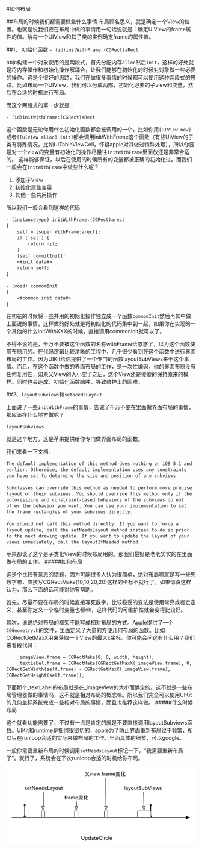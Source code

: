 #如何布局

##布局的时候我们都需要做些什么事情
布局顾名思义，就是确定一个View的位置。也就是说我们要在布局中做的事情用一句话说就是：确定UIView的frame属性的值。给每一个UIView和其子类的实例确定frame的属性值。

##1、 初始化函数 ```- (id)initWithFrame:(CGRect)aRect```

objc构建一个对象使用的是两段式，首先分配内存```alloc```然后```init```，这样的好处就是将内存操作和初始化操作解耦合，让我们能够在初始化的时候对对象做一些必要的操作。这是个很好的思路，我们在做很多事情的时候都可以使用这种两段式的思路。比如布局一个UIView，我们可以分成两部，初始化必要的子view和变量，然后在合适的时机进行布局。

而这个两段式的第一步就是：

```
- (id)initWithFrame:(CGRect)aRect
```

这个函数是无论你用什么初始化函数都会被调用的一个，比如你用```[UIView new]```或者```[[UIView alloc] init]```都会调用initWithFrame这个函数（有些UIView的子类有特殊情况，比如UITableViewCell，怀疑apple对其做过特殊处理），所以你要是对一个view的变量有初始化的操作尽量往```initWithFrame```里面放还是非常合适的。
这样能够保证，以后在使用的时候所有的变量都被正确的初始化过。而我们一般会在```initWithFrame```中做些什么呢？

1. 添加子View
2. 初始化属性变量
3. 其他一些共用操作

所以我们一般会看到这样的代码

```
- (instancetype) initWithFrame:(CGRect)arect
{
    self = [super WithFrame:arect];
    if (!self) {
        return nil;
    }
    [self commitInit];
    <#init data#>
    return self;
}

- (void) commomInit
{
    <#common init data#>
}
```

在初花的时候将一些共用的初始化操作独立成一个函数```commomInit```然后再其中做上面说的事情，这样做的好处就是将初始化的代码集中到一起，如果你在实现的一个其他的什么initWithXXX的时候，直接调用commonInit就可以了。

不得不说的是，千万不要被这个函数的名称withFrame给忽悠了，以为这个函数使用布局用的。在代码逻辑比较清晰的工程中，几乎很少看到在这个函数中进行界面布局的工作。因为UIKit给你提供了一个专门的函数layoutSubViews来干这个事情。而且，在这个函数中做的界面布局的工作，是一次性编码，你的界面布局没有任何复用性，如果父View的大小变了之后，这个View还是傻傻的保持原来的模样。同时也会造成，初始化函数臃肿，导致维护上的困难。

##2、```layoutSubviews```和```setNeedsLayout```

上面说了一些```initWithFrame```的事情，告诫了千万不要在里面做界面布局的事情，那应该在什么地方做呢？

```
layoutSubviews
```

就是这个地方，这是苹果提供给你专门做界面布局的函数。

我们来看一下文档:

```
The default implementation of this method does nothing on iOS 5.1 and earlier. Otherwise, the default implementation uses any constraints you have set to determine the size and position of any subviews.

Subclasses can override this method as needed to perform more precise layout of their subviews. You should override this method only if the autoresizing and constraint-based behaviors of the subviews do not offer the behavior you want. You can use your implementation to set the frame rectangles of your subviews directly.

You should not call this method directly. If you want to force a layout update, call the setNeedsLayout method instead to do so prior to the next drawing update. If you want to update the layout of your views immediately, call the layoutIfNeeded method.
```

苹果都说了这个是子类化View的时候布局用的。那我们最好是老老实实的在里面做布局的工作。
#####如何布局

这是个比较有意思的话题，因为可能很多人认为很简单，绝对布局嘛就是写一些死数字嘛，直接写CGRectMake(10,10,20,20)这样的坐标不就行了。如果你真这样认为，那么下面的话可能对你有帮助。

首先，尽量不要在布局的时候直接写死数字，比较稳妥的变法是使用常亮或者宏定义，甚至你定义一个临时变量也都ok，这样代码的可维护性就会变得比较好。

其次，谁说绝对布局的框架不能写成相对布局的方式。Apple提供了一个```CGGeometry.h```的文件，里面定义了大量的方便几何布局的函数。比如CGRectGetMaxX用来获取一个View的最大x坐标。你可能会问这有什么用？我们来看段代码：

```
    _imageView.frame = CGRectMake(0, 0, width, height);
    _textLabel.frame = CGRectMake(CGRectGetMaxX(_imageView.frame), 0, CGRectGetWidth(self.frame) - CGRectGetMaxX(_imageView.frame), CGRectGetHeight(self.frame));
```
下面那个_textLabel的布局就是在_imageView的大小而确定的。这不就是一些布局管理器做的事情吗，这不就是相对布局的概念嘛。所以我们完全可以使用UIKit的几何坐标系统完成一些相对布局的事情，而且也推荐这样做。
#####什么时候布局

这个就看功能需要了，不过有一点是肯定的就是不要直接调用layoutSubviews函数。UIKit和runtime是捆绑很密切的，apple为了防止界面重新布局过于频繁，所以只在runloop合适的实际来做布局的工作。里面具体的细节，可以google。

一般你需要重新布局的时候调用```setNeedsLayout```标记一下，“我需要重新布局了”。就行了，系统会在下次runloop合适的时机给你布局。

![UpdateCircle](imgs/update_circle.png)
